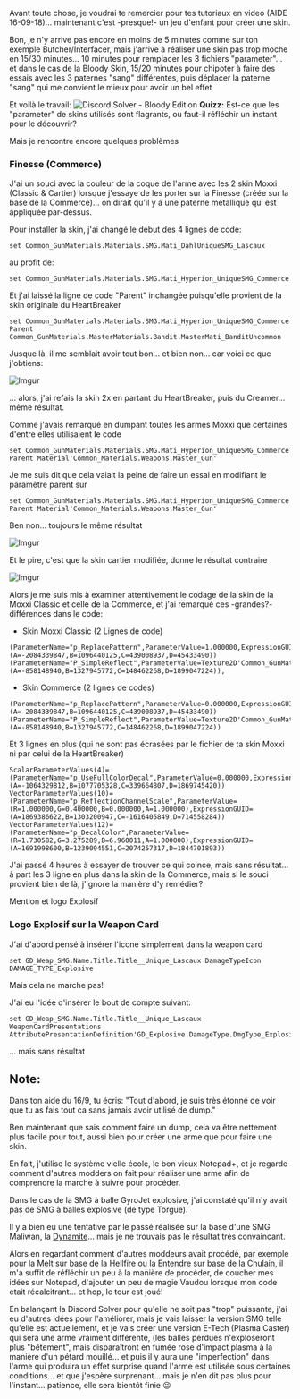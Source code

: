 
Avant toute chose, je voudrai te remercier pour tes tutoriaux en video (AIDE 16-09-18)... maintenant c'est -presque!- un jeu d'enfant pour créer une skin.

Bon, je n'y arrive pas encore en moins de 5 minutes comme sur ton exemple Butcher/Interfacer, mais j'arrive à réaliser une skin pas trop moche en 15/30 minutes... 10 minutes pour remplacer les 3 fichiers "parameter"... et  dans le cas de la Bloody Skin, 15/20 minutes pour chipoter à faire des essais avec les 3 paternes "sang" différentes, puis déplacer la paterne "sang" qui me convient le mieux pour avoir un bel effet

Et voilà le travail:
![Discord Solver - Bloody Edition](https://i.imgur.com/uWxyrBy.png)
__Quizz:__ Est-ce que les "parameter" de skins utilisés sont flagrants, ou faut-il réfléchir un instant pour le découvrir?

Mais je rencontre encore quelques problèmes

### Finesse (Commerce)

J'ai un souci avec la couleur de la coque de l'arme avec les 2 skin Moxxi (Classic & Cartier) lorsque j'essaye de les porter sur la Finesse (créée sur la base de la Commerce)... on dirait qu'il y a une paterne metallique qui est appliquée par-dessus.

Pour installer la skin, j'ai changé le début des 4 lignes de code:
 ```
set Common_GunMaterials.Materials.SMG.Mati_DahlUniqueSMG_Lascaux
 ```
 au profit de:
  ```
 set Common_GunMaterials.Materials.SMG.Mati_Hyperion_UniqueSMG_Commerce
 ```
 Et j'ai laissé la ligne de code "Parent" inchangée puisqu'elle provient de la skin originale du HeartBreaker 
 
 ```
 set Common_GunMaterials.Materials.SMG.Mati_Hyperion_UniqueSMG_Commerce Parent Common_GunMaterials.MasterMaterials.Bandit.MasterMati_BanditUncommon
  ```
Jusque là, il me semblait avoir tout bon... et bien non... car voici ce que j'obtiens:

![Imgur](https://i.imgur.com/FefmhbC.png)

... alors, j'ai refais la skin 2x en partant du HeartBreaker, puis du Creamer... même résultat.

Comme j'avais remarqué en dumpant toutes les armes Moxxi que certaines d'entre elles utilisaient le code

```
set Common_GunMaterials.Materials.SMG.Mati_Hyperion_UniqueSMG_Commerce Parent Material'Common_Materials.Weapons.Master_Gun'

```
Je me suis dit que cela valait la peine de faire un essai en modifiant le paramêtre parent sur 

```
set Common_GunMaterials.Materials.SMG.Mati_Hyperion_UniqueSMG_Commerce Parent Material'Common_Materials.Weapons.Master_Gun'

```
Ben non... toujours le même résultat

![Imgur](https://i.imgur.com/a9FQkMe.png)

Et le pire, c'est que la skin cartier modifiée, donne le résultat contraire

![Imgur](https://i.imgur.com/0fKY789.png)

Alors je me suis mis à examiner attentivement le codage de la skin de la Moxxi Classic et celle de la Commerce, et j'ai remarqué ces -grandes?- différences dans le code:


- Skin Moxxi Classic (2 Lignes de code)
 ```
(ParameterName="p_ReplacePattern",ParameterValue=1.000000,ExpressionGUID=(A=-2084339847,B=1096440125,C=439008937,D=45433490))
(ParameterName="P_SimpleReflect",ParameterValue=Texture2D'Common_GunMaterials.Env.GlossyC',ExpressionGUID=(A=-858148940,B=1327945772,C=148462268,D=1899047224)),
 ```
 
- Skin Commerce (2 lignes de codes)
```
(ParameterName="p_ReplacePattern",ParameterValue=0.000000,ExpressionGUID=(A=-2084339847,B=1096440125,C=439008937,D=45433490))
(ParameterName="P_SimpleReflect",ParameterValue=Texture2D'Common_GunMaterials.Patterns.Pattern_Lightning',ExpressionGUID=(A=-858148940,B=1327945772,C=148462268,D=1899047224))
```
 Et 3 lignes en plus (qui ne sont pas écrasées par le fichier de ta skin Moxxi ni par celui de la HeartBreaker)
```
ScalarParameterValues(4)=(ParameterName="p_UseFullColorDecal",ParameterValue=0.000000,ExpressionGUID=(A=-1064329812,B=1077705328,C=339664807,D=1869745420))
VectorParameterValues(10)=(ParameterName="p_ReflectionChannelScale",ParameterValue=(R=1.000000,G=0.400000,B=0.000000,A=1.000000),ExpressionGUID=(A=1869386622,B=1303200947,C=-1616405849,D=714558284))
VectorParameterValues(12)=(ParameterName="p_DecalColor",ParameterValue=(R=1.730582,G=3.275289,B=6.960011,A=1.000000),ExpressionGUID=(A=1691998600,B=1239094551,C=2074257317,D=1844701893))
```
J'ai passé 4 heures à essayer de trouver ce qui coince, mais sans résultat... à part les 3 ligne en plus dans la skin de la Commerce, mais si le souci provient bien de là, j'ignore la manière d'y remédier?

Mention et logo Explosif

### Logo Explosif sur la Weapon Card

J'ai d'abord pensé à insérer l'icone simplement dans la weapon card
```
set GD_Weap_SMG.Name.Title.Title__Unique_Lascaux DamageTypeIcon DAMAGE_TYPE_Explosive
```
Mais cela ne marche pas! 

J'ai eu l'idée d'insérer le bout de compte suivant:
```
set GD_Weap_SMG.Name.Title.Title__Unique_Lascaux WeaponCardPresentations AttributePresentationDefinition'GD_Explosive.DamageType.DmgType_Explosive_Impact:AttributePresentationDefinition_2'
```
... mais sans résultat



## Note:

Dans ton aide du 16/9, tu écris: "Tout d'abord, je suis très étonné de voir que tu as fais tout ca sans jamais avoir utilisé de dump."

Ben maintenant que sais comment faire un dump, cela va être nettement plus facile pour tout, aussi bien pour créer une arme que pour faire une skin.

En fait, j'utilise le système vielle école, le bon vieux Notepad+, et je regarde comment d'autres modders on fait pour réaliser une arme afin de comprendre la marche à suivre pour procéder.

Dans le cas de la SMG à balle GyroJet explosive, j'ai constaté qu'il n'y avait pas de SMG à balles explosive (de type Torgue).

Il y a bien eu une tentative par le passé réalisée sur la base d'une SMG Maliwan, la [Dynamite](https://github.com/BLCM/BLCMods/blob/af3b2d17629ab3f7f7a5f7bb68b489c5e13b0498/Borderlands%202%20mods/darkpouetman/Dynamite%20-%20Explosive%20Torgue%20SMG.txt)... mais je ne trouvais pas le résultat très convaincant.

Alors en regardant comment d'autres moddeurs avait procédé, par exemple pour la [Melt](https://github.com/BLCM/BLCMods/blob/master/Borderlands%202%20mods/Aaron0000/Submachine%20Guns/Melt.txt) sur base de la Hellfire ou la [Entendre](https://github.com/BLCM/BLCMods/blob/master/Borderlands%202%20mods/Aaron0000/Submachine%20Guns/Entendre.txt) sur base de la Chulain, il m'a suffit de réfléchir un peu à la manière de procéder, de coucher mes idées sur Notepad, d'ajouter un peu de magie Vaudou lorsque mon code était récalcitrant... et hop, le tour est joué!

En balançant la Discord Solver pour qu'elle ne soit pas "trop" puissante, j'ai eu d'autres idées pour l'améliorer, mais je vais  laisser la version SMG telle qu'elle est actuellement, et je vais créer une version E-Tech (Plasma Caster) qui sera une arme vraiment différente, (les balles perdues n'exploseront plus "bêtement", mais disparaîtront en fumée rose d'impact plasma à la manière d'un pétard mouillé... et puis il y aura une "imperfection" dans l'arme qui produira un effet surprise quand l'arme est utilisée sous certaines conditions... et que j'espère surprenant... mais je n'en dit pas plus pour l'instant... patience, elle sera bientôt finie :wink:
